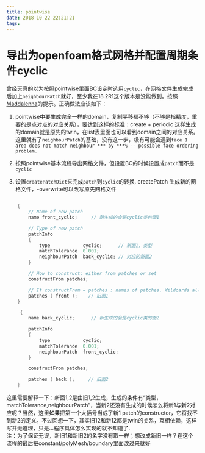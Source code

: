 ```yaml
---
title: pointwise
date: 2018-10-22 22:21:21
tags:
---
```


# 导出为openfoam格式网格并配置周期条件cyclic

曾经天真的以为按照pointwise里面BC设定时选用`cyclic`，在网格文件生成完成后加上`neighbourPatch`就好，至少我在18.2R1这个版本是没能做到。按照[Maddalenna](https://www.cfd-online.com/Forums/openfoam-meshing/61596-cyclic-bcs-pointwiseopenfoam-export.html)的提示。正确做法应该如下：   
1. pointwise中要生成完全一样的domain，复制平移都不够（不够是指精度，重要的是点对点的对应关系），要达到这样的标准：create + periodic 这样生成的domain就是原先的twin，在list表里面也可以看到domain之间的对应关系。这里就有了`neighbourPatch`的基础，没有这一步，极有可能会遇到`face 1 area does not match neighbour *** by ***% -- possible face ordering problem.`

2. 按照pointwise基本流程导出网格文件，但设置BC的时候设置成`patch`而不是`cyclic`

3. 设置`createPatchDict`来完成`patch`到`cyclic`的转换. createPatch 生成新的网格文件，-overwrite可以改写原先网格文件

```cpp

    {
        // Name of new patch
        name front_cyclic;     // 新生成的会是cyclic类的面1

        // Type of new patch
        patchInfo
        {
            type            cyclic;      // 新面1，类型
            matchTolerance  0.001;
            neighbourPatch  back_cyclic; // 对应的新面2
        }

        // How to construct: either from patches or set
        constructFrom patches;

        // If constructFrom = patches : names of patches. Wildcards allowed.
        patches ( front );    // 旧面1
    }

     {
        name back_cyclic;      // 新生成的会是cyclic类的面2

        patchInfo
        {
            type            cyclic;
            matchTolerance  0.001;
            neighbourPatch  front_cyclic;
        }

        constructFrom patches;

        patches ( back );     // 旧面2
    }

```
这里需要解释一下：新面1,2是由旧1,2生成，生成的条件有“类型，matchTolerance,neighbourPatch”，当新2还没有生成的时候怎么将新1与新2对应呢？当然，这里**如果**把第一个大括号当成了新1 patch的constructor，它将找不到新2的定义。不过回想一下，其实旧12和新12都是twin的关系，互相依赖，这样写并无道理，只是...程序具体怎么实现的就不知道了.   
注：为了保证无误，新旧1和新旧2的名字没有取一样；想改成新旧一样？在这个流程的最后把constant/polyMesh/boundary里面改过来就好
